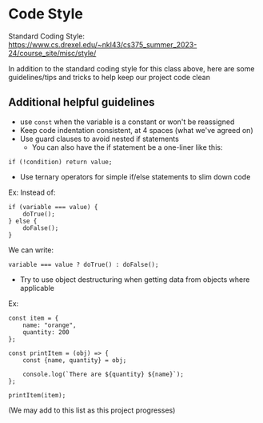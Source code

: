 # Code Style

Standard Coding Style: https://www.cs.drexel.edu/~nkl43/cs375_summer_2023-24/course_site/misc/style/

In addition to the standard coding style for this class above, here are some guidelines/tips and tricks to help keep our project code clean

## Additional helpful guidelines

-   use `const` when the variable is a constant or won't be reassigned
-   Keep code indentation consistent, at 4 spaces (what we've agreed on)
-   Use guard clauses to avoid nested if statements
    -   You can also have the if statement be a one-liner like this:

```
if (!condition) return value;
```

-   Use ternary operators for simple if/else statements to slim down code

Ex: Instead of:

```
if (variable === value) {
    doTrue();
} else {
    doFalse();
}
```

We can write:

```
variable === value ? doTrue() : doFalse();
```

-   Try to use object destructuring when getting data from objects where applicable

Ex:

```
const item = {
    name: "orange",
    quantity: 200
};

const printItem = (obj) => {
    const {name, quantity} = obj;

    console.log(`There are ${quantity} ${name}`);
};

printItem(item);
```

(We may add to this list as this project progresses)

